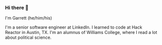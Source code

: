 ### Hi there 👋 

I'm Garrett (he/him/his)

I'm a senior software engineer at LinkedIn. I learned to code at Hack Reactor in Austin, TX. I'm an alumnus of Williams College, where I read a lot about political science.
